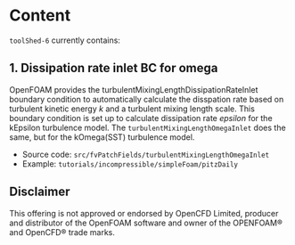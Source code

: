 # Content
`toolShed-6` currently contains:

## 1. Dissipation rate inlet BC for omega
OpenFOAM provides the turbulentMixingLengthDissipationRateInlet boundary
condition to automatically calculate the disspation rate based on turbulent
kinetic energy _k_ and a turbulent mixing length scale. This boundary condition
is set up to calculate dissipation rate _epsilon_ for the kEpsilon turbulence
model. The `turbulentMixingLengthOmegaInlet` does the same, but for the
kOmega(SST) turbulence model.

- Source code: `src/fvPatchFields/turbulentMixingLengthOmegaInlet`
- Example: `tutorials/incompressible/simpleFoam/pitzDaily`


## Disclaimer
This offering is not approved or endorsed by OpenCFD Limited, producer and
distributor of the OpenFOAM software and owner of the OPENFOAM® and OpenCFD®
trade marks.
